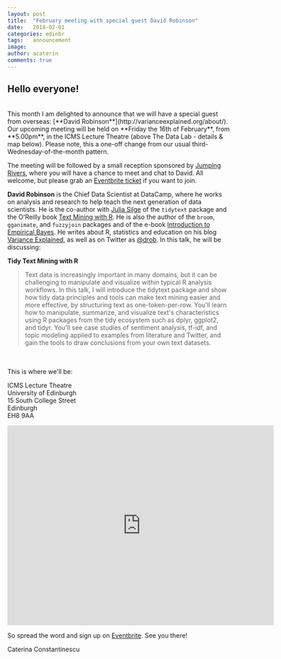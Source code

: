 ```yaml
---
layout: post
title:  "February meeting with special guest David Robinson"
date:   2018-02-01
categories: edinbr
tags:   announcement
image:
author: acaterin
comments: true
---
```



## Hello everyone!
<br/>
This month I am delighted to announce that we will have a special guest from overseas: [**David Robinson**](http://varianceexplained.org/about/). Our upcoming meeting will be held on **Friday the 16th of February**, from **5.00pm**, in the ICMS Lecture Theatre (above The Data Lab - details & map below). Please note, this a one-off change from our usual third-Wednesday-of-the-month pattern.

The meeting will be followed by a small reception sponsored by [Jumping Rivers](https://www.jumpingrivers.com/?utm_source=sponsor&utm_medium=image&utm_campaign=edinbR), where you will have a chance to meet and chat to David. All welcome, but please grab an [Eventbrite ticket](https://www.eventbrite.co.uk/e/tidy-text-mining-with-r-a-talk-by-david-robinson-tickets-42771316158) if you want to join.

**David Robinson** is the Chief Data Scientist at DataCamp, where he works on analysis and research to help teach the next generation of data scientists. He is the co-author with [Julia Silge](http://juliasilge.com/) of the `tidytext` package and the O'Reilly book [Text Mining with R](https://www.amazon.com/Text-Mining-R-Tidy-Approach/dp/1491981652). He is also the author of the `broom`, `gganimate`, and `fuzzyjoin` packages and of the e-book [Introduction to Empirical Bayes](https://www.amazon.com/Introduction-Empirical-Bayes-Examples-Statistics-ebook/dp/B06WP26J8Q). He writes about R, statistics and education on his blog [Variance Explained](http://varianceexplained.org/), as well as on Twitter as [@drob](https://twitter.com/drob). In this talk, he will be discussing:

**Tidy Text Mining with R**<br/>

>Text data is increasingly important in many domains, but it can be challenging to manipulate and visualize within typical R analysis workflows. In this talk, I will introduce the tidytext package and show how tidy data principles and tools can make text mining easier and more effective, by structuring text as one-token-per-row. You'll learn how to manipulate, summarize, and visualize text's characteristics using R packages from the tidy ecosystem such as dplyr, ggplot2, and tidyr. You'll see case studies of sentiment analysis, tf-idf, and topic modeling applied to examples from literature and Twitter, and gain the tools to draw conclusions from your own text datasets.



<br>
<br>
This is where we'll be:

ICMS Lecture Theatre <br>
University of Edinburgh <br>
15 South College Street <br>
Edinburgh <br>
EH8 9AA

<iframe src="https://www.google.com/maps/embed?pb=!1m18!1m12!1m3!1d789.8888089998037!2d-3.1877775956578174!3d55.946894532868285!2m3!1f0!2f0!3f0!3m2!1i1024!2i768!4f13.1!3m3!1m2!1s0x4887c7845084b445%3A0x3c80d0a27309df89!2s15+S+College+St%2C+Edinburgh+EH8!5e0!3m2!1sen!2suk!4v1518129234914" width="600" height="450" frameborder="0" style="border:0" allowfullscreen></iframe>

<br>

So spread the word and sign up on [Eventbrite](https://www.eventbrite.co.uk/e/tidy-text-mining-with-r-a-talk-by-david-robinson-tickets-42771316158). See you there!

Caterina Constantinescu
